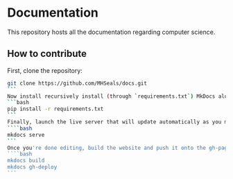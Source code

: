 # Documentation
This repository hosts all the documentation regarding computer science.

## How to contribute
First, clone the repository:
````bash
git clone https://github.com/MHSeals/docs.git
```
Now install recursively install (through `requirements.txt`) MkDocs along with the "Material" theme and plugins:
```bash
pip install -r requirements.txt
```
Finally, launch the live server that will update automatically as you make/save changes:
````bash
mkdocs serve
```
Once you're done editing, build the website and push it onto the gh-pages branch.
````bash
mkdocs build
mkdocs gh-deploy
```

